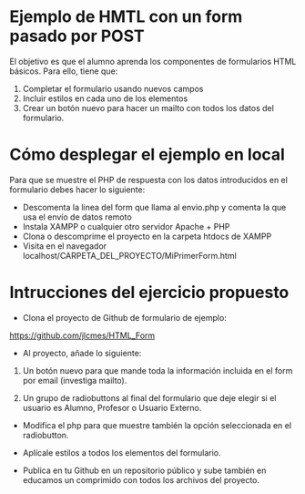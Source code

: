 # Ejemplo de HMTL con un form pasado por POST

El objetivo es que el alumno aprenda los componentes de formularios HTML básicos.
Para ello, tiene que:
1. Completar el formulario usando nuevos campos
2. Incluir estilos en cada uno de los elementos
3. Crear un botón nuevo para hacer un mailto con todos los datos del formulario.

# Cómo desplegar el ejemplo en local

Para que se muestre el PHP de respuesta con los datos introducidos en el formulario
debes hacer lo siguiente:
- Descomenta la linea del form que llama al envio.php y comenta la que usa el envío de datos remoto
- Instala XAMPP o cualquier otro servidor Apache + PHP
- Clona o descomprime el proyecto en la carpeta htdocs de XAMPP
- Visita en el navegador localhost/CARPETA_DEL_PROYECTO/MiPrimerForm.html

# Intrucciones del ejercicio propuesto

- Clona el proyecto de Github de formulario de ejemplo:

https://github.com/jlcmes/HTML_Form

- Al proyecto, añade lo siguiente:

1. Un botón nuevo para que mande toda la información incluida en el form por email (investiga mailto).

2. Un grupo de radiobuttons al final del formulario que deje elegir si el usuario es Alumno, Profesor o Usuario Externo.

- Modifica el php para que muestre también la opción seleccionada en el radiobutton.

- Aplícale estilos a todos los elementos del formulario.

- Publica en tu Github en un repositorio público y sube también en educamos un comprimido con todos los archivos del proyecto.

